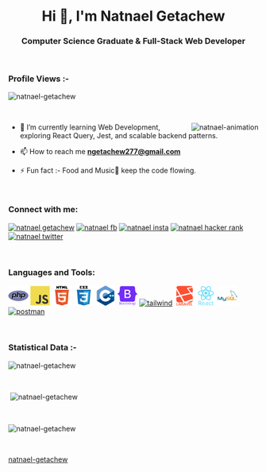 <h1 align="center">Hi 👋, I'm Natnael Getachew</h1>
<h3 align="center">Computer Science Graduate & Full-Stack Web Developer</h3>
<br>
<p align="right"> </p><h3>Profile Views :-</h3> 
<img src="https://komarev.com/ghpvc/?username=natnael-getachew&label=Profile%20views&color=0e75b6&style=flat" alt="natnael-getachew"> 
<p></p>
<br>
<p><img align="right" src="https://github.com/Adam-pw/Adam-pw/blob/main/animation_500_kxa883sd.gif" alt="natnael-animation"></p>
<ul>
<li>
<p>🌱 I’m currently learning Web Development, exploring React Query, Jest, and scalable backend patterns.</p>
</li>
<li>
<p>📫 How to reach me <strong><a href="mailto:ngetachew277@gmail.com">ngetachew277@gmail.com</a></strong></p>
</li>
<li>
<p>⚡ Fun fact :- Food and Music🎵 keep the code flowing.</p>
</li>
</ul>
<br>
<h3 align="left">Connect with me:</h3>
<p align="left">
  <a href="https://www.linkedin.com/in/natnael-getachew/" target="blank"><img align="center" src="https://raw.githubusercontent.com/rahuldkjain/github-profile-readme-generator/master/src/images/icons/Social/linked-in-alt.svg" alt="natnael getachew" height="30" width="40"></a>
  <a href="https://fb.com/" target="blank"><img align="center" src="https://raw.githubusercontent.com/rahuldkjain/github-profile-readme-generator/master/src/images/icons/Social/facebook.svg" alt="natnael fb" height="30" width="40"></a>
  <a href="https://instagram.com/" target="blank"><img align="center" src="https://raw.githubusercontent.com/rahuldkjain/github-profile-readme-generator/master/src/images/icons/Social/instagram.svg" alt="natnael insta" height="30" width="40"></a>
  <a href="https://www.hackerrank.com/" target="blank"><img align="center" src="https://raw.githubusercontent.com/rahuldkjain/github-profile-readme-generator/master/src/images/icons/Social/hackerrank.svg" alt="natnael hacker rank" height="30" width="40"></a>
 <a href="https://twitter.com/" target="blank"><img align="center" src="https://raw.githubusercontent.com/rahuldkjain/github-profile-readme-generator/master/src/images/icons/Social/twitter.svg" alt="natnael twitter" height="30" width="40"></a>
</p>
<br>
<h3 align="left">Languages and Tools:</h3>
<p align="left"> 
  <a href="#" target="_blank"><img src="https://raw.githubusercontent.com/devicons/devicon/master/icons/php/php-original.svg" alt="php" width="40" height="40"></a> 
  <a href="https://developer.mozilla.org/en-US/docs/Web/JavaScript" target="_blank"><img src="https://raw.githubusercontent.com/devicons/devicon/master/icons/javascript/javascript-original.svg" alt="javascript" width="40" height="40"></a> 
  <a href="https://www.w3.org/html/" target="_blank"><img src="https://raw.githubusercontent.com/devicons/devicon/master/icons/html5/html5-original-wordmark.svg" alt="html5" width="40" height="40"></a> 
  <a href="https://www.w3schools.com/css/" target="_blank"><img src="https://raw.githubusercontent.com/devicons/devicon/master/icons/css3/css3-original-wordmark.svg" alt="css3" width="40" height="40"></a> 
  <a href="https://www.w3schools.com/cpp/" target="_blank"><img src="https://raw.githubusercontent.com/devicons/devicon/master/icons/cplusplus/cplusplus-original.svg" alt="c++" width="40" height="40"></a> 
  <a href="https://getbootstrap.com" target="_blank"><img src="https://raw.githubusercontent.com/devicons/devicon/master/icons/bootstrap/bootstrap-plain-wordmark.svg" alt="bootstrap" width="40" height="40"></a> 
  <a href="https://tailwindcss.com/" target="_blank"><img src="https://www.vectorlogo.zone/logos/tailwindcss/tailwindcss-icon.svg" alt="tailwind" width="40" height="40"></a> 
  <a href="https://laravel.com/" target="_blank"><img src="https://raw.githubusercontent.com/devicons/devicon/master/icons/laravel/laravel-plain-wordmark.svg" alt="laravel" width="40" height="40"></a>
  <a href="https://reactjs.org/" target="_blank"><img src="https://raw.githubusercontent.com/devicons/devicon/master/icons/react/react-original-wordmark.svg" alt="react" width="40" height="40"></a> 
  <a href="https://www.mysql.com/" target="_blank"><img src="https://raw.githubusercontent.com/devicons/devicon/master/icons/mysql/mysql-original-wordmark.svg" alt="mysql" width="40" height="40"></a> 
  <a href="https://postman.com" target="_blank"><img src="https://www.vectorlogo.zone/logos/getpostman/getpostman-icon.svg" alt="postman" width="40" height="40"></a>
</p>
<br>
<h3>Statistical Data :-</h3>
<p><img align="center" src="https://github-readme-stats.vercel.app/api/top-langs?username=natnael-getachew&show_icons=true&locale=en&bg_color=0d1117&text_color=ffffff&layout=compact" alt="natnael-getachew" /></p>
<br>
<p>&nbsp;<img align="center" src="https://github-readme-stats.vercel.app/api?username=natnael-getachew&show_icons=true&locale=en&bg_color=0d1117&text_color=ffffff" alt="natnael-getachew" /></p>
<br>
<p><img align="center" src="https://github-readme-streak-stats.herokuapp.com/?user=natnael-getachew&theme=dark&background=0d1117&date_format=M%20j%5B%2C%20Y%5D" alt="natnael-getachew" /></p>
<p align="left"> <a href="https://twitter.com/" target="blank"><img src="https://img.shields.io/twitter/follow/?logo=twitter&style=for-the-badge" alt=""></a> </p>
<p><a href="https://github.com/natnael-getachew">natnael-getachew</a></p>

